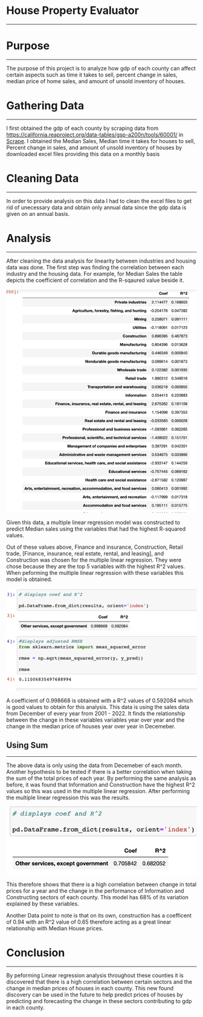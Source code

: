 # House Property Evaluator
---
# Purpose
---
The purpose of this project is to analyze how gdp of each county can affect certain aspects such as time it takes to sell, percent change in sales, median price of home sales, and amount of unsold inventory of houses.

# Gathering Data
---
I first obtained the gdp of each county by scraping data from https://california.reaproject.org/data-tables/gsp-a200n/tools/60001/ in [Scrape](https://github.com/evanbruno617/house_property_evaluator/blob/main/scraper.ipynb). I obtained the Median Sales, Median time it takes for houses to sell, Percent change in sales, and amount of unsold inventory of houses by downloaded excel files providing this data on a monthly basis

# Cleaning Data
---

In order to provide analysis on this data I had to clean the excel files to get rid of unecessary data and obtain only annual data since the gdp data is given on an annual basis.

# Analysis
---

After cleaning the data analysis for linearity between industries and housing data was done. The first step was finding the correlation between each industry and the housing data. For example, for Median Sales the table depicts the coefficient of correlation and the R-sqaured value beside it.

![Sales[](medianprices.png](https://github.com/evanbruno617/house_property_evaluator/blob/main/Resources/medianprices.png)

Given this data, a multiple linear regression model was constructed to predict Median sales using the variables that had the highest R-squared values. 

Out of these values above, Finance and insurance, Construction, Retail trade, [Finance, insurance, real estate, rental, and leasing], and Construction was chosen for the multiple linear regression. They were chose because they are the top 5 variables with the highest R^2 values. When peforming the multiple linear regression with these variables this model is obtained. 

![Sales[](medianprices.png](https://github.com/evanbruno617/house_property_evaluator/blob/main/Resources/price_lin.png)

A coefficient of 0.998668 is obtained with a R^2 values of 0.592084 which is good values to obtain for this analysis. This data is using the sales data from December of every year from 2001 - 2022. It finds the relationship between the change in these variables variables year over year and the change in the median price of houses year over year in Decemeber. 

## Using Sum
---
The above data is only using the data from Decemeber of each month. Another hypothesis to be tested if there is a better correlation when taking the sum of the total prices of each year. By performing the same analysis as before, it was found that Information and Construction have the highest R^2 values so this was used in the multiple linear regression. After performing the multiple linear regression this was the results.

![pic](https://github.com/evanbruno617/house_property_evaluator/blob/main/Resources/Sum_price.png)

This therefore shows that there is a high correlation between change in total prices for a year and the change in the performance  of Information and Constructing sectors of each county. This model has 68% of its variation explained by these variables.

Another Data point to note is that on its own, construction has a coefficent of 0.94 with an R^2 value of 0.65 therefore acting as a great linear relationship with Median House prices.

# Conclusion
---

By peforming Linear regression analysis throughout these counties it is discovered that there is a high correlation between certain sectors and the change in median prices of houses in each county. This new found discovery can be used in the future to help predict prices of houses by predicting and forecasting the change in these sectors contributing to gdp in each county. 










